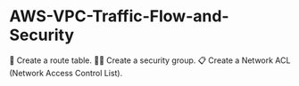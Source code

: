# AWS-VPC-Traffic-Flow-and-Security
🚏 Create a route table. 👮‍♀️ Create a security group. 📋 Create a Network ACL (Network Access Control List).
